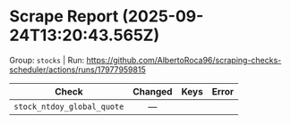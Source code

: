 # Scrape Report (2025-09-24T13:20:43.565Z)

Group: `stocks`  |  Run: https://github.com/AlbertoRoca96/scraping-checks-scheduler/actions/runs/17977959815

| Check | Changed | Keys | Error |
|---|:---:|:--|:--|
| `stock_ntdoy_global_quote` | — |  |  |
